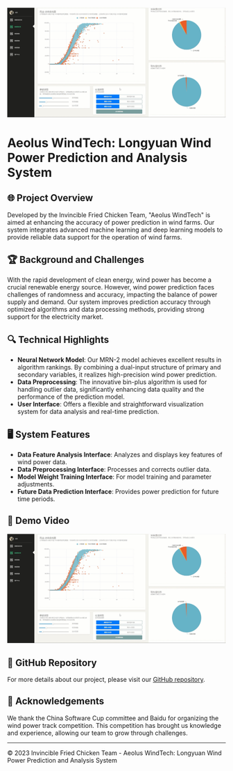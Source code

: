 ![Software Cup Image](./assets/softwarecup.png)

# Aeolus WindTech: Longyuan Wind Power Prediction and Analysis System

## 🌐 Project Overview

Developed by the Invincible Fried Chicken Team, "Aeolus WindTech" is aimed at enhancing the accuracy of power prediction in wind farms. Our system integrates advanced machine learning and deep learning models to provide reliable data support for the operation of wind farms.

## 🏆 Background and Challenges

With the rapid development of clean energy, wind power has become a crucial renewable energy source. However, wind power prediction faces challenges of randomness and accuracy, impacting the balance of power supply and demand. Our system improves prediction accuracy through optimized algorithms and data processing methods, providing strong support for the electricity market.

## 🔍 Technical Highlights

- **Neural Network Model**: Our MRN-2 model achieves excellent results in algorithm rankings. By combining a dual-input structure of primary and secondary variables, it realizes high-precision wind power prediction.
- **Data Preprocessing**: The innovative bin-plus algorithm is used for handling outlier data, significantly enhancing data quality and the performance of the prediction model.
- **User Interface**: Offers a flexible and straightforward visualization system for data analysis and real-time prediction.

## 🖥️ System Features

- **Data Feature Analysis Interface**: Analyzes and displays key features of wind power data.
- **Data Preprocessing Interface**: Processes and corrects outlier data.
- **Model Weight Training Interface**: For model training and parameter adjustments.
- **Future Data Prediction Interface**: Provides power prediction for future time periods.

## 🎥 Demo Video

[![Watch the video](./assets/softwarecup.png)](https://www.bilibili.com/video/BV11p4y1M7az/?spm_id_from=333.999.0.0&vd_source=112058e1ab4d5499cdf32713a5bd8273)


## 🔗 GitHub Repository

For more details about our project, please visit our [GitHub repository](https://github.com/Zzz212zzZ/china-software-cup).



## 🙏 Acknowledgements

We thank the China Software Cup committee and Baidu for organizing the wind power track competition. This competition has brought us knowledge and experience, allowing our team to grow through challenges.

---

© 2023 Invincible Fried Chicken Team - Aeolus WindTech: Longyuan Wind Power Prediction and Analysis System